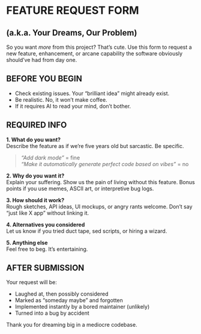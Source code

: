 # FEATURE REQUEST FORM

## (a.k.a. Your Dreams, Our Problem)

So you want *more* from this project? That’s cute. Use this form to request a new feature, enhancement, or arcane capability the software obviously should’ve had from day one.

## BEFORE YOU BEGIN

- Check existing issues. Your “brilliant idea” might already exist.
- Be realistic. No, it won’t make coffee.
- If it requires AI to read your mind, don’t bother.

## REQUIRED INFO

**1. What do you want?**  
Describe the feature as if we’re five years old but sarcastic. Be specific.

> _“Add dark mode”_ = fine  
> _“Make it automatically generate perfect code based on vibes”_ = no

**2. Why do you want it?**  
Explain your suffering. Show us the pain of living without this feature. Bonus points if you use memes, ASCII art, or interpretive bug logs.

**3. How should it work?**  
Rough sketches, API ideas, UI mockups, or angry rants welcome. Don’t say “just like X app” without linking it.

**4. Alternatives you considered**  
Let us know if you tried duct tape, sed scripts, or hiring a wizard.

**5. Anything else**  
Feel free to beg. It’s entertaining.

## AFTER SUBMISSION

Your request will be:

- Laughed at, then possibly considered
- Marked as “someday maybe” and forgotten
- Implemented instantly by a bored maintainer (unlikely)
- Turned into a bug by accident

Thank you for dreaming big in a mediocre codebase.

